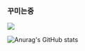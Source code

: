 ### 꾸미는중

<a href="https://www.youtube.com/channel/UCOnEOfNK4le1__Uij7JE9GA" target="_blank"><img src="https://img.shields.io/badge/test-#FF0000?style=plastic&logo=#FF0000&logoColor=#FF0000"/></a>

![Anurag's GitHub stats](https://github-readme-stats.vercel.app/api?username=kaffu0424&show_icons=true&theme=radical)
